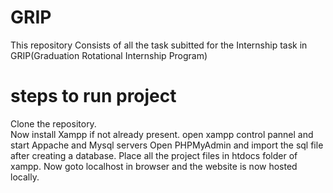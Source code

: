 # GRIP

This repository Consists of all the task subitted for the Internship task in GRIP(Graduation Rotational Internship Program)

# steps to run project
Clone the repository.<br />
Now install Xampp if not already present.
open xampp control pannel and start Appache and Mysql servers
Open PHPMyAdmin and import the sql file after creating a database.
Place all the project files in htdocs folder of xampp.
Now goto localhost in browser and the website is now hosted locally.
